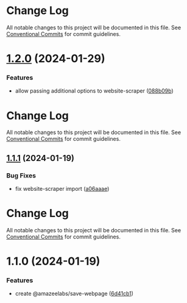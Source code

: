 # Change Log

All notable changes to this project will be documented in this file. See
[Conventional Commits](https://conventionalcommits.org) for commit guidelines.

# [1.2.0](https://github.com/AmazeeLabs/silverback-mono/compare/@amazeelabs/save-webpage@1.1.1...@amazeelabs/save-webpage@1.2.0) (2024-01-29)

### Features

- allow passing additional options to website-scraper
  ([088b09b](https://github.com/AmazeeLabs/silverback-mono/commit/088b09bd877842e970c115d0851f61c8b2cd0658))

# Change Log

All notable changes to this project will be documented in this file. See
[Conventional Commits](https://conventionalcommits.org) for commit guidelines.

## [1.1.1](https://github.com/AmazeeLabs/silverback-mono/compare/@amazeelabs/save-webpage@1.1.0...@amazeelabs/save-webpage@1.1.1) (2024-01-19)

### Bug Fixes

- fix website-scraper import
  ([a06aaae](https://github.com/AmazeeLabs/silverback-mono/commit/a06aaaef5178c2268461bca0bb1ee14fb55c58da))

# Change Log

All notable changes to this project will be documented in this file. See
[Conventional Commits](https://conventionalcommits.org) for commit guidelines.

# 1.1.0 (2024-01-19)

### Features

- create @amazeelabs/save-webpage
  ([6d41cb1](https://github.com/AmazeeLabs/silverback-mono/commit/6d41cb17f3e033625e7bd2784dd337484b15d644))
